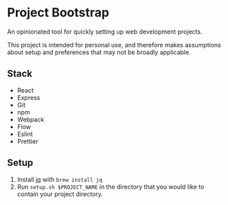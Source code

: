 # Project Bootstrap
An opinionated tool for quickly setting up web development projects.

This project is intended for personal use, and therefore makes assumptions about setup and preferences that may not be broadly applicable.

## Stack
* React
* Express
* Git
* npm
* Webpack
* Flow
* Eslint
* Prettier

## Setup
1. Install [jq](https://stedolan.github.io/jq/download/) with `brew install jq`
1. Run `setup.sh $PROJECT_NAME` in the directory that you would like to contain your project directory.
